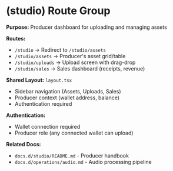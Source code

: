 # (studio) Route Group

**Purpose:** Producer dashboard for uploading and managing assets

**Routes:**
- `/studio` → Redirect to `/studio/assets`
- `/studio/assets` → Producer's asset grid/table
- `/studio/uploads` → Upload screen with drag-drop
- `/studio/sales` → Sales dashboard (receipts, revenue)

**Shared Layout:** `layout.tsx`
- Sidebar navigation (Assets, Uploads, Sales)
- Producer context (wallet address, balance)
- Authentication required

**Authentication:**
- Wallet connection required
- Producer role (any connected wallet can upload)

**Related Docs:**
- `docs.d/studio/README.md` - Producer handbook
- `docs.d/operations/audio.md` - Audio processing pipeline


